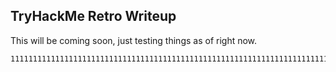 ## TryHackMe Retro Writeup

This will be coming soon, just testing things as of right now.

```markdown
111111111111111111111111111111111111111111111111111111111111111111111111111
```
